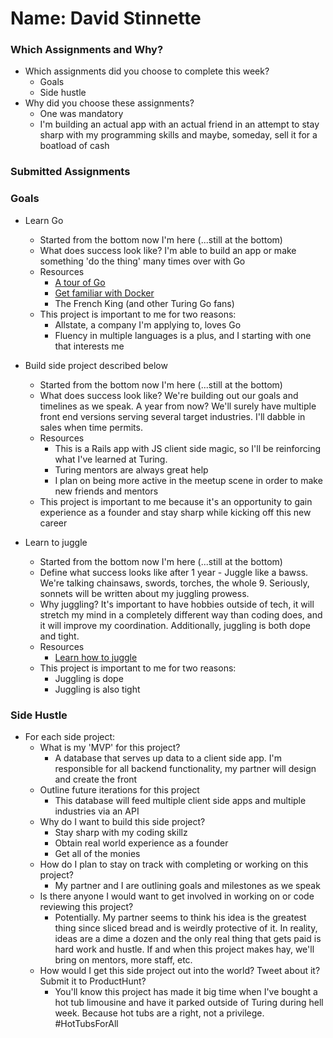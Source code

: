 # Name: David Stinnette

### Which Assignments and Why?
- Which assignments did you choose to complete this week?
  - Goals
  - Side hustle
- Why did you choose these assignments?
  - One was mandatory
  - I'm building an actual app with an actual friend in an attempt to stay
    sharp with my programming skills and maybe, someday, sell it for a boatload
    of cash

### Submitted Assignments

### Goals

- Learn Go
  - Started from the bottom now I'm here (...still at the bottom)
  - What does success look like? I'm able to build an app or make something 'do
    the thing' many times over with Go
  - Resources
    - [A tour of Go](http://tour.golang.org/welcome/1)
    - [Get familiar with Docker](https://github.com/docker/docker)
    - The French King (and other Turing Go fans)
  - This project is important to me for two reasons:
    - Allstate, a company I'm applying to, loves Go
    - Fluency in multiple languages is a plus, and I starting with one that
      interests me

- Build side project described below
  - Started from the bottom now I'm here (...still at the bottom)
  - What does success look like? We're building out our goals and timelines as
    we speak. A year from now? We'll surely have multiple front end versions
    serving several target industries. I'll dabble in sales when time permits.
  - Resources
    - This is a Rails app with JS client side magic, so I'll be reinforcing
      what I've learned at Turing.
    - Turing mentors are always great help
    - I plan on being more active in the meetup scene in order to make new
      friends and mentors
  - This project is important to me because it's an opportunity to gain
    experience as a founder and stay sharp while kicking off this new career

- Learn to juggle
  - Started from the bottom now I'm here (...still at the bottom)
  - Define what success looks like after 1 year - Juggle like a bawss. We're
    talking chainsaws, swords, torches, the whole 9. Seriously, sonnets will be
    written about my juggling prowess.
  - Why juggling? It's important to have hobbies outside of tech, it will
    stretch my mind in a completely different way than coding does, and it will
    improve my coordination. Additionally, juggling is both dope and tight.
  - Resources
    - [Learn how to juggle](https://www.youtube.com/watch?v=H8QfqkSPxmo)
  - This project is important to me for two reasons:
    - Juggling is dope
    - Juggling is also tight

### Side Hustle

- For each side project:
  - What is my 'MVP' for this project?
    - A database that serves up data to a client side app. I'm responsible for
      all backend functionality, my partner will design and create the front
  - Outline future iterations for this project
    - This database will feed multiple client side apps and multiple industries
      via an API
  - Why do I want to build this side project?
    - Stay sharp with my coding skillz
    - Obtain real world experience as a founder
    - Get all of the monies
  - How do I plan to stay on track with completing or working on this project?
      - My partner and I are outlining goals and milestones as we speak
  - Is there anyone I would want to get involved in working on or code reviewing
    this project?
      - Potentially. My partner seems to think his idea is the greatest thing
        since sliced bread and is weirdly protective of it. In reality, ideas
        are a dime a dozen and the only real thing that gets paid is hard work
        and hustle. If and when this project makes hay, we'll bring on mentors,
        more staff, etc.
  - How would I get this side project out into the world? Tweet about it? Submit
    it to ProductHunt?
      - You'll know this project has made it big time when I've bought a hot tub
        limousine and have it parked outside of Turing during hell week.
        Because hot tubs are a right, not a privilege. #HotTubsForAll 
